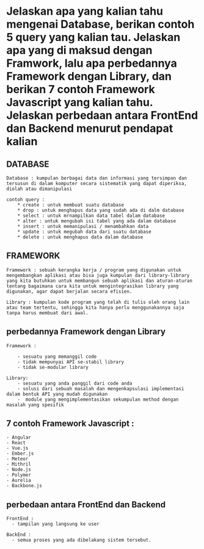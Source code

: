 # Jelaskan apa yang kalian tahu mengenai Database, berikan contoh 5 query yang kalian tau. Jelaskan apa yang di maksud dengan Framwork, lalu apa perbedannya Framework dengan Library, dan berikan 7 contoh Framework Javascript yang kalian tahu. Jelaskan perbedaan antara FrontEnd dan Backend menurut pendapat kalian

## DATABASE

    Database : kumpulan berbagai data dan informasi yang tersimpan dan tersusun di dalam komputer secara sistematik yang dapat diperiksa, diolah atau dimanipulasi

    contoh query :
        * create : untuk membuat suatu database
        * drop : untuk menghapus data yang sudah ada di dalm database
        * select : untuk mrnampilkan data tabel dalam database
        * alter : untuk mengubah isi tabel yang ada dalam database
        * insert : untuk memanipulasi / menambahkan data
        * update : untuk megubah data dari suatu database
        * delete : untuk menghapus data dalam database

## FRAMEWORK

    Framework : sebuah kerangka kerja / program yang digunakan untuk mengembangkan aplikasi atau bisa juga kumpulan dari library-library yang kita butuhkan untuk membangun sebuah aplikasi dan aturan-aturan tentang bagaimana cara kita untuk mengintegrasikan library yang digunakan, agar dapat berjalan secara efisien.

    Library : kumpulan kode program yang telah di tulis oleh orang lain atau team tertentu, sehingga kita hanya perlu menggunakannya saja tanpa harus membuat dari awal.
    
## perbedannya Framework dengan Library

    Framework :

        - sesuatu yang memanggil code
        - tidak mempunyai API se-stabil library
        - tidak se-modular library

    Library: 
        - sesuatu yang anda panggil dari code anda
        - solusi dari sebuah masalah dan mengenkapsulasi implementasi dalam bentuk API yang mudah digunakan
        -  module yang mengimplementasikan sekumpulan method dengan masalah yang spesifik

## 7 contoh Framework Javascript :
    - Angular
    - React
    - Vue.js
    - Ember.js
    - Meteor
    - Mithril
    - Node.js
    - Polymer
    - Aurelia
    - Backbone.js


## perbedaan antara FrontEnd dan Backend

    FrontEnd : 
      - tampilan yang langsung ke user
    
    BackEnd : 
      - semua proses yang ada dibelakang sistem tersebut. 
